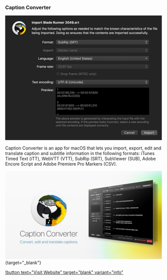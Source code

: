 ### Caption Converter

![](/static/window_import.jpeg)

Caption Converter is an app for macOS that lets you import, export, edit and translate caption and subtitle information in the following formats: iTunes Timed Text (iTT), WebVTT (VTT), SubRip (SRT), SubViewer (SUB), Adobe Encore Script and Adobe Premiere Pro Markers (CSV).

[![](/static/caption-converter.jpg)](https://www.youtube.com/watch?v=2VOY70LfA-4){target="_blank"}

[!button text="Visit Website" target="blank" variant="info"](https://fxfactory.com/info/captionconverter/)
